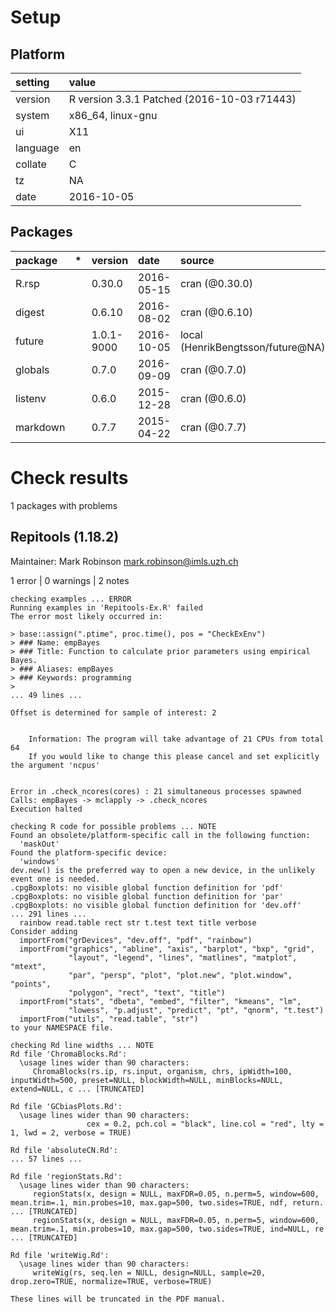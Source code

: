 # Setup

## Platform

|setting  |value                                       |
|:--------|:-------------------------------------------|
|version  |R version 3.3.1 Patched (2016-10-03 r71443) |
|system   |x86_64, linux-gnu                           |
|ui       |X11                                         |
|language |en                                          |
|collate  |C                                           |
|tz       |NA                                          |
|date     |2016-10-05                                  |

## Packages

|package  |*  |version    |date       |source                            |
|:--------|:--|:----------|:----------|:---------------------------------|
|R.rsp    |   |0.30.0     |2016-05-15 |cran (@0.30.0)                    |
|digest   |   |0.6.10     |2016-08-02 |cran (@0.6.10)                    |
|future   |   |1.0.1-9000 |2016-10-05 |local (HenrikBengtsson/future@NA) |
|globals  |   |0.7.0      |2016-09-09 |cran (@0.7.0)                     |
|listenv  |   |0.6.0      |2015-12-28 |cran (@0.6.0)                     |
|markdown |   |0.7.7      |2015-04-22 |cran (@0.7.7)                     |

# Check results
1 packages with problems

## Repitools (1.18.2)
Maintainer: Mark Robinson <mark.robinson@imls.uzh.ch>

1 error  | 0 warnings | 2 notes

```
checking examples ... ERROR
Running examples in 'Repitools-Ex.R' failed
The error most likely occurred in:

> base::assign(".ptime", proc.time(), pos = "CheckExEnv")
> ### Name: empBayes
> ### Title: Function to calculate prior parameters using empirical Bayes.
> ### Aliases: empBayes
> ### Keywords: programming
> 
... 49 lines ...

Offset is determined for sample of interest: 2


	Information: The program will take advantage of 21 CPUs from total 64
	If you would like to change this please cancel and set explicitly the argument 'ncpus'


Error in .check_ncores(cores) : 21 simultaneous processes spawned
Calls: empBayes -> mclapply -> .check_ncores
Execution halted

checking R code for possible problems ... NOTE
Found an obsolete/platform-specific call in the following function:
  'maskOut'
Found the platform-specific device:
  'windows'
dev.new() is the preferred way to open a new device, in the unlikely
event one is needed.
.cpgBoxplots: no visible global function definition for 'pdf'
.cpgBoxplots: no visible global function definition for 'par'
.cpgBoxplots: no visible global function definition for 'dev.off'
... 291 lines ...
  rainbow read.table rect str t.test text title verbose
Consider adding
  importFrom("grDevices", "dev.off", "pdf", "rainbow")
  importFrom("graphics", "abline", "axis", "barplot", "bxp", "grid",
             "layout", "legend", "lines", "matlines", "matplot", "mtext",
             "par", "persp", "plot", "plot.new", "plot.window", "points",
             "polygon", "rect", "text", "title")
  importFrom("stats", "dbeta", "embed", "filter", "kmeans", "lm",
             "lowess", "p.adjust", "predict", "pt", "qnorm", "t.test")
  importFrom("utils", "read.table", "str")
to your NAMESPACE file.

checking Rd line widths ... NOTE
Rd file 'ChromaBlocks.Rd':
  \usage lines wider than 90 characters:
     ChromaBlocks(rs.ip, rs.input, organism, chrs, ipWidth=100, inputWidth=500, preset=NULL, blockWidth=NULL, minBlocks=NULL, extend=NULL, c ... [TRUNCATED]

Rd file 'GCbiasPlots.Rd':
  \usage lines wider than 90 characters:
                 cex = 0.2, pch.col = "black", line.col = "red", lty = 1, lwd = 2, verbose = TRUE)

Rd file 'absoluteCN.Rd':
... 57 lines ...

Rd file 'regionStats.Rd':
  \usage lines wider than 90 characters:
     regionStats(x, design = NULL, maxFDR=0.05, n.perm=5, window=600, mean.trim=.1, min.probes=10, max.gap=500, two.sides=TRUE, ndf, return. ... [TRUNCATED]
     regionStats(x, design = NULL, maxFDR=0.05, n.perm=5, window=600, mean.trim=.1, min.probes=10, max.gap=500, two.sides=TRUE, ind=NULL, re ... [TRUNCATED]

Rd file 'writeWig.Rd':
  \usage lines wider than 90 characters:
     writeWig(rs, seq.len = NULL, design=NULL, sample=20, drop.zero=TRUE, normalize=TRUE, verbose=TRUE)

These lines will be truncated in the PDF manual.
```


